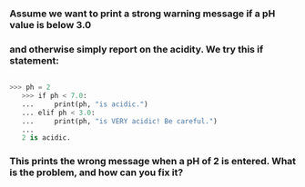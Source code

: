 ### Assume we want to print a strong warning message if a pH value is below 3.0 
### and otherwise simply report on the acidity. We try this if statement:

```python

​>>>​​ ​​ph​​ ​​=​​ ​​2​
​ 	​>>>​​ ​​if​​ ​​ph​​ ​​<​​ ​​7.0:​
​ 	​...​​     ​​print(ph,​​ ​​"is acidic."​​)​
​ 	​...​​ ​​elif​​ ​​ph​​ ​​<​​ ​​3.0:​
​ 	​...​​     ​​print(ph,​​ ​​"is VERY acidic! Be careful."​​)​
​ 	​...​
​ 	2 is acidic.

```

### This prints the wrong message when a pH of 2 is entered. What is the problem, and how can you fix it?
